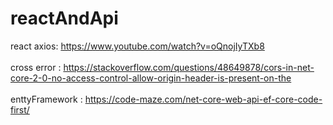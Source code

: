 # reactAndApi
react axios: https://www.youtube.com/watch?v=oQnojIyTXb8 <br /><br />
cross error : https://stackoverflow.com/questions/48649878/cors-in-net-core-2-0-no-access-control-allow-origin-header-is-present-on-the <br /><br />
enttyFramework : https://code-maze.com/net-core-web-api-ef-core-code-first/

